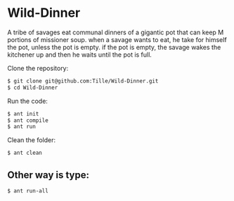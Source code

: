 Wild-Dinner
===========

A tribe of savages eat communal dinners of a gigantic pot that can keep M portions of missioner soup. when a savage wants to eat, he take for himself the pot, unless the pot is empty. if the pot is empty, the savage wakes the kitchener up and then he waits until the pot is full.

Clone the repository:

````bash
$ git clone git@github.com:Tille/Wild-Dinner.git
$ cd Wild-Dinner
````

Run the code:

````bash
$ ant init
$ ant compile
$ ant run
````

Clean the folder:

````bash
$ ant clean
````

Other way is type:
------------------

````bash
$ ant run-all
````